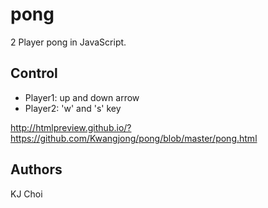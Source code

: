 # pong
2 Player pong in JavaScript.

## Control
- Player1: up and down arrow
- Player2: 'w' and 's' key

http://htmlpreview.github.io/?https://github.com/Kwangjong/pong/blob/master/pong.html

## Authors
KJ Choi
